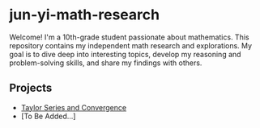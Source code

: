 # jun-yi-math-research

Welcome! I'm a 10th-grade student passionate about mathematics. This repository contains my independent math research and explorations. My goal is to dive deep into interesting topics, develop my reasoning and problem-solving skills, and share my findings with others.

## Projects

- [Taylor Series and Convergence](projects/taylor-series.md)
- [To Be Added...]
